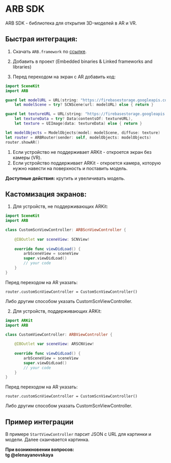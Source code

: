 # ARB SDK
ARB SDK - библиотека для открытия 3D-моделей в AR и VR.

## Быстрая интеграция:
1. Скачать `ARB.framework` по [ссылке](https://drive.google.com/file/d/1jW9ATlEhttmueL4suWjYxcllH-JUawch/view?usp=sharing).

2. Добавить в проект (Embedded binaries & Linked frameworks and libraries) 

3. Перед переходом на экран с AR добавить код:

```swift
import SceneKit
import ARB
```

```swift
guard let modelURL = URL(string: "https://firebasestorage.googleapis.com/v0/b/fir-b1aa7.appspot.com/o/model%20(3).scn?alt=media&token=9bf4cf2f-a84b-40ca-9214-409917b7d7b7"),
    let modelScene = try? SCNScene(url: modelURL) else { return }

guard let textureURL = URL(string: "https://firebasestorage.googleapis.com/v0/b/fir-b1aa7.appspot.com/o/diffuse.jpg?alt=media&token=c3b7a75e-1055-4b0e-9183-16e657d5dd54"),
    let textureData = try? Data(contentsOf: textureURL),
    let texture = UIImage(data: textureData) else { return }

let modelObjects = ModelObjects(model: modelScene, diffuse: texture)
let router = ARBRouter(sender: self, modelObjects: modelObjects)
router.showAR()
```
 
1. Если устройство не поддерживает ARKit - откроется экран без камеры (VR). 
2. Если устройство поддерживает ARKit - откроется камера, которую нужно навести на поверхность и поставить модель.

**Доступные действия:** крутить и увеличивать модель.

## Кастомизация экранов:
1. Для устройств, не поддерживающих ARKit:

```swift
import SceneKit
import ARB

class CustomScnViewController: ARBScnViewController {
    
    @IBOutlet var sceneView: SCNView!
    
    override func viewDidLoad() {
        arbSceneView = sceneView
        super.viewDidLoad()
        // your code
    }
}
```
Перед переходом на AR указать:
```
router.customScnViewController = CustomScnViewController()
```
Либо другим способом указать CustomScnViewController.

2. Для устройств, поддерживающих ARKit:

```swift
import ARKit
import ARB

class CustomViewController: ARBViewController {
    
    @IBOutlet var sceneView: ARSCNView!
    
    override func viewDidLoad() {
        arbSceneView = sceneView
        super.viewDidLoad()
        // your code
    }
}
```
Перед переходом на AR указать:
```
router.customScnViewController = CustomScnViewController()
```
Либо другим способом указать CustomScnViewController.


## Пример интеграции
В примере `StartViewController` парсит JSON с URL для картинки и модели. Далее скаичвается картинка. 

**При возникновении вопросов:<br/>
tg @elenayanovskaya**